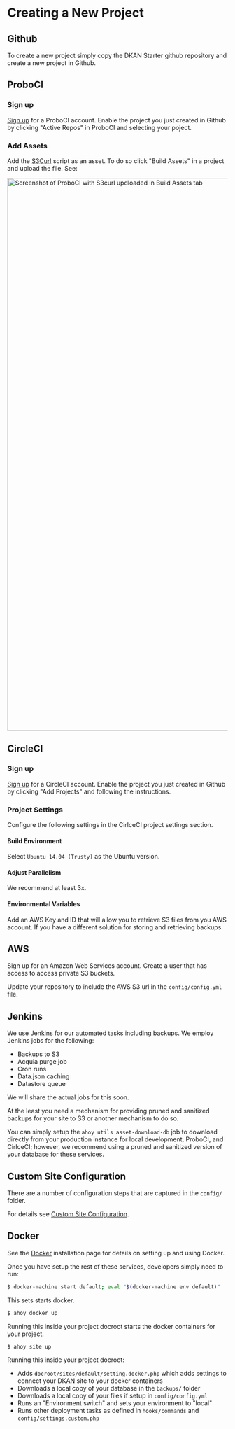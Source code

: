 # Creating a New Project

## Github

To create a new project simply copy the DKAN Starter github repository and create a new project in Github.

## ProboCI

### Sign up

[Sign up](http://probo.ci) for a ProboCI account. Enable the project you just created in Github by clicking "Active Repos" in ProboCI and selecting your poject.

### Add Assets

Add the [S3Curl](https://github.com/rtdp/s3curl/blob/master/s3curl.pl) script as an asset. To do so click "Build Assets" in a project and upload the file. See:

<img width="1263" alt="Screenshot of ProboCI with S3curl updloaded in Build Assets tab" src="https://cloud.githubusercontent.com/assets/512243/19433741/f22316f0-942f-11e6-99b0-270cfc47fc3d.png">

## CircleCI

### Sign up

[Sign up](http://circleci.com) for a CircleCI account. Enable the project you just created in Github by clicking "Add Projects" and following the instructions.

### Project Settings

Configure the following settings in the CirlceCI project settings section.

#### Build Environment

Select ``Ubuntu 14.04 (Trusty)`` as the Ubuntu version.

#### Adjust Parallelism
We recommend at least 3x.

#### Environmental Variables
Add an AWS Key and ID that will allow you to retrieve S3 files from you AWS account. If you have a different solution for storing and retrieving backups.

## AWS

Sign up for an Amazon Web Services account. Create a user that has access to access private S3 buckets.

Update your repository to include the AWS S3 url in the ``config/config.yml`` file.

## Jenkins

We use Jenkins for our automated tasks including backups. We employ Jenkins jobs for the following:

* Backups to S3
* Acquia purge job
* Cron runs
* Data.json caching
* Datastore queue

We will share the actual jobs for this soon.

At the least you need a mechanism for providing pruned and sanitized backups for your site to S3 or another mechanism to do so.

You can simply setup the ``ahoy utils asset-download-db`` job to download directly from your production instance for local development, ProboCI, and CirlceCI; however, we recommend using a pruned and sanitized version of your database for these services.

## Custom Site Configuration

There are a number of configuration steps that are captured in the ``config/`` folder.

For details see [Custom Site Configuration](custom-site-configruation).

## Docker

See the [Docker](../docker-dev-env/installation) installation page for details on setting up and using Docker.

Once you have setup the rest of these services, developers simply need to run:

```bash
$ docker-machine start default; eval "$(docker-machine env default)"
```

This sets starts docker.

```bash
$ ahoy docker up
```

Running this inside your project docroot starts the docker containers for your project.

```bash
$ ahoy site up
```

Running this inside your project docroot:

* Adds ``docroot/sites/default/setting.docker.php`` which adds settings to connect your DKAN site to your docker containers
* Downloads a local copy of your database in the ``backups/`` folder
* Downloads a local copy of your files if setup in ``config/config.yml``
* Runs an "Environment switch" and sets your environment to "local"
* Runs other deployment tasks as defined in ``hooks/commands`` and ``config/settings.custom.php``
